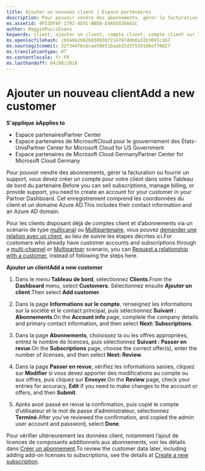 ```yaml
---
title: Ajouter un nouveau client | Espace partenaires
description: Pour pouvoir vendre des abonnements, gérer la facturation ou fournir un support, vous devez créer un enregistrement de votre client dans l’Espace partenaires. Cet enregistrement comprend ses coordonnées et un domaine Azure AD.
ms.assetid: 4F53DFAF-1792-4E91-BBEB-E9A65026A81C
author: MaggiePucciEvans
keywords: client, ajouter un client, compte client, compte client sur l'Espace partenaires, clients, ajouter des clients, créer un compte client
ms.openlocfilehash: cb9a6b2b62b838936f214707ddb0a32b3691c167
ms.sourcegitcommit: 32f34476cbcae58651baab15d3f5591d6ef70d27
ms.translationtype: HT
ms.contentlocale: fr-FR
ms.lasthandoff: 04/08/2018
---
```

# <a name="add-a-new-customer"></a><span data-ttu-id="3d0e2-105">Ajouter un nouveau client</span><span class="sxs-lookup"><span data-stu-id="3d0e2-105">Add a new customer</span></span>

**<span data-ttu-id="3d0e2-106">S'applique à</span><span class="sxs-lookup"><span data-stu-id="3d0e2-106">Applies to</span></span>**

-  <span data-ttu-id="3d0e2-107">Espace partenaires</span><span class="sxs-lookup"><span data-stu-id="3d0e2-107">Partner Center</span></span>
-  <span data-ttu-id="3d0e2-108">Espace partenaires de MicrosoftCloud pour le gouvernement des États-Unis</span><span class="sxs-lookup"><span data-stu-id="3d0e2-108">Partner Center for Microsoft Cloud for US Government</span></span>
-  <span data-ttu-id="3d0e2-109">Espace partenaires de Microsoft Cloud Germany</span><span class="sxs-lookup"><span data-stu-id="3d0e2-109">Partner Center for Microsoft Cloud Germany</span></span>


<span data-ttu-id="3d0e2-110">Pour pouvoir vendre des abonnements, gérer la facturation ou fournir un support, vous devez créer un compte pour votre client dans votre Tableau de bord du partenaire.</span><span class="sxs-lookup"><span data-stu-id="3d0e2-110">Before you can sell subscriptions, manage billing, or provide support, you need to create an account for your customer in your Partner Dashboard.</span></span> <span data-ttu-id="3d0e2-111">Cet enregistrement comprend les coordonnées du client et un domaine Azure&nbsp;AD.</span><span class="sxs-lookup"><span data-stu-id="3d0e2-111">This includes their contact information and an Azure AD domain.</span></span>

<span data-ttu-id="3d0e2-112">Pour les clients disposant déjà de comptes client et d’abonnements via un scénario de type [multicanal](multichannel.md) ou [Multipartenaire](multipartner.md), vous pouvez [demander une relation avec un client](request-a-relationship-with-a-customer.md), au lieu de suivre les étapes décrites ici.</span><span class="sxs-lookup"><span data-stu-id="3d0e2-112">For customers who already have customer accounts and subscriptions through a [multi-channel](multichannel.md) or [Multipartner](multipartner.md) scenario, you can [Request a relationship with a customer](request-a-relationship-with-a-customer.md), instead of following the steps here.</span></span>

**<span data-ttu-id="3d0e2-113">Ajouter un client</span><span class="sxs-lookup"><span data-stu-id="3d0e2-113">Add a new customer</span></span>**

1.  <span data-ttu-id="3d0e2-114">Dans le menu **Tableau de bord**, sélectionnez **Clients**.</span><span class="sxs-lookup"><span data-stu-id="3d0e2-114">From the **Dashboard** menu, select **Customers**.</span></span> <span data-ttu-id="3d0e2-115">Sélectionnez ensuite **Ajouter un client**.</span><span class="sxs-lookup"><span data-stu-id="3d0e2-115">Then select **Add customer**.</span></span>

2.  <span data-ttu-id="3d0e2-116">Dans la page **Informations sur le compte**, renseignez les informations sur la société et le contact principal, puis sélectionnez **Suivant&nbsp;: Abonnements**.</span><span class="sxs-lookup"><span data-stu-id="3d0e2-116">On the **Account info** page, complete the company details and primary contact information, and then select **Next: Subscriptions**.</span></span>

3.  <span data-ttu-id="3d0e2-117">Dans la page **Abonnements**, choisissez la ou les offres appropriées, entrez le nombre de licences, puis sélectionnez **Suivant&nbsp;: Passer en revue**.</span><span class="sxs-lookup"><span data-stu-id="3d0e2-117">On the **Subscriptions** page, choose the correct offer(s), enter the number of licenses, and then select **Next: Review**.</span></span>

4.  <span data-ttu-id="3d0e2-118">Dans la page **Passer en revue**, vérifiez les informations saisies, cliquez sur **Modifier** si vous devez apporter des modifications au compte ou aux offres, puis cliquez sur **Envoyer**.</span><span class="sxs-lookup"><span data-stu-id="3d0e2-118">On the **Review** page, check your entries for accuracy, **Edit** if you need to make changes to the account or offers, and then **Submit**.</span></span>

5.  <span data-ttu-id="3d0e2-119">Après avoir passé en revue la confirmation, puis copié le compte d’utilisateur et le mot de passe d’administrateur, sélectionnez **Terminé**.</span><span class="sxs-lookup"><span data-stu-id="3d0e2-119">After you’ve reviewed the confirmation, and copied the admin user account and password, select **Done**.</span></span>

<span data-ttu-id="3d0e2-120">Pour vérifier ultérieurement les données client, notamment l’ajout de licences de composants additionnels aux abonnements, voir les détails dans [Créer un abonnement](create-a-new-subscription.md).</span><span class="sxs-lookup"><span data-stu-id="3d0e2-120">To review the customer data later, including adding add-on licenses to subscriptions, see the details at [Create a new subscription](create-a-new-subscription.md).</span></span>

 

 




